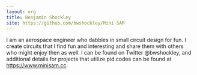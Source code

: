```yaml
---
layout: org
title: Benjamin Shockley
site: https://github.com/bwshockley/Mini-SAM
---
```

I am an aerospace engineer who dabbles in small circuit design for fun.  I create circuits that I find fun and interesting and share them with others who might enjoy then as well.  I can be found on Twitter @bwshockley, and additional details for projects that utilize pid.codes can be found at https://www.minisam.cc.
